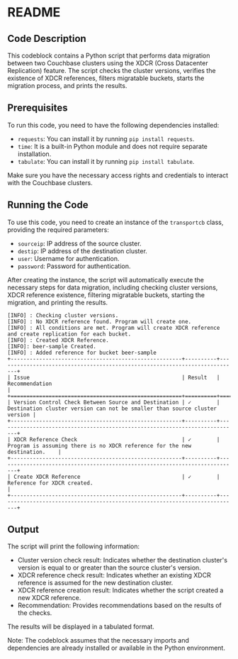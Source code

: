 # README

## Code Description

This codeblock contains a Python script that performs data migration between two Couchbase clusters using the XDCR (Cross Datacenter Replication) feature. The script checks the cluster versions, verifies the existence of XDCR references, filters migratable buckets, starts the migration process, and prints the results.

## Prerequisites

To run this code, you need to have the following dependencies installed:

- `requests`: You can install it by running `pip install requests`.
- `time`: It is a built-in Python module and does not require separate installation.
- `tabulate`: You can install it by running `pip install tabulate`.

Make sure you have the necessary access rights and credentials to interact with the Couchbase clusters.

## Running the Code

To use this code, you need to create an instance of the `transportcb` class, providing the required parameters:
- `sourceip`: IP address of the source cluster.
- `destip`: IP address of the destination cluster.
- `user`: Username for authentication.
- `password`: Password for authentication.

After creating the instance, the script will automatically execute the necessary steps for data migration, including checking cluster versions, XDCR reference existence, filtering migratable buckets, starting the migration, and printing the results.


```
[INFO] : Checking cluster versions.
[INFO] : No XDCR reference found. Program will create one.
[INFO] : All conditions are met. Program will create XDCR reference and create replication for each bucket.
[INFO] : Created XDCR Reference.
[INFO]: beer-sample Created.
[INFO] : Added reference for bucket beer-sample
+------------------------------------------------------+----------+----------------------------------------------------------------------------+
| Issue                                                | Result   | Recommendation                                                             |
+======================================================+==========+============================================================================+
| Version Control Check Between Source and Destination | ✓        | Destination cluster version can not be smaller than source cluster version |
+------------------------------------------------------+----------+----------------------------------------------------------------------------+
| XDCR Reference Check                                 | ✓        | Program is assuming there is no XDCR reference for the new destination.    |
+------------------------------------------------------+----------+----------------------------------------------------------------------------+
| Create XDCR Reference                                | ✓        | Reference for XDCR created.                                                |
+------------------------------------------------------+----------+----------------------------------------------------------------------------+
```
## Output

The script will print the following information:

- Cluster version check result: Indicates whether the destination cluster's version is equal to or greater than the source cluster's version.
- XDCR reference check result: Indicates whether an existing XDCR reference is assumed for the new destination cluster.
- XDCR reference creation result: Indicates whether the script created a new XDCR reference.
- Recommendation: Provides recommendations based on the results of the checks.

The results will be displayed in a tabulated format.

Note: The codeblock assumes that the necessary imports and dependencies are already installed or available in the Python environment.